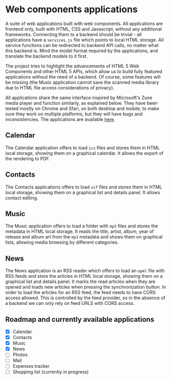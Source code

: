# Web components applications

A suite of web applications built with web components. All applications are frontend only, built with HTML, CSS and Javascript, without any additional frameworks. Connecting them to a backend should be trivial - all applications have a `services.js` file which points to local HTML storage. All service functions can be redirected to backend API calls, no matter what this backend is. Mind the model format required by the applications, and translate the backend models to it first.

The project tries to highlight the advancements of HTML 5 Web Components and other HTML 5 APIs, which allow us to build fully featured applications without the need of a backend. Of course, some features will be missing (the Music application cannot save the scanned media library due to HTML file access considerations of privacy).

All applications share the same interface inspired by Microsoft's Zune media player and function similarly, as explained below. They have been tested mostly on Chrome and Sfari, on both desktop and mobile, to make sure they work on multiple platforms, but they will have bugs and inconsistencies. The applications are available [here](https://raduzaharia-medium.github.io/web-components-apps/).

## Calendar

The Calendar application offers to load `ics` files and stores them in HTML local storage, showing them on a graphical calendar. It allows the export of the rendering to PDF.

## Contacts

The Contacts applications offers to load `vcf` files and stores them in HTML local storage, showing them on a graphical list and details panel. It allows contact editing.

## Music

The Music application offers to load a folder with `mp3` files and stores the metadata in HTML local storage. It reads the title, artist, album, year of release and album art from the `mp3` metadata and shows them on graphical lists, allowing media browsing by different categories.

## News

The News application is an RSS reader which offers to load an `opml` file with RSS feeds and store the articles in HTML local storage, showing them on a graphical list and details panel. It marks the read articles when they are opened and loads new articles when pressing the synchronization button. In order to load the articles for an RSS feed, the feed needs to have CORS access allowed. This is controlled by the feed provider, so in the absence of a backend we can only rely on feed URLS with CORS access.

## Roadmap and currently available applications

- [x] Calendar
- [x] Contacts
- [x] Music
- [x] News
- [ ] Photos
- [ ] Mail
- [ ] Expenses tracker
- [ ] Shopping list (currently in progress)
